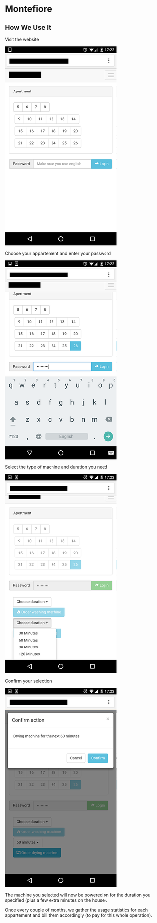 # Montefiore

## How We Use It
Visit the website

![alt home](https://github.com/roi-becker/Montefiore/blob/master/README%20assets/home.png)

Choose your appartement and enter your password

![alt password](https://github.com/roi-becker/Montefiore/blob/master/README%20assets/password.png)

Select the type of machine and duration you need

![alt select](https://github.com/roi-becker/Montefiore/blob/master/README%20assets/select.png)

Confirm your selection

![alt confirm](https://github.com/roi-becker/Montefiore/blob/master/README%20assets/confirm.png)

The machine you selected will now be powered on for the duration you specified (plus a few extra minutes on the house).

Once every couple of months, we gather the usage statistics for each appartement and bill them accordingly (to pay for this whole operation).